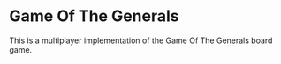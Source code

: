 Game Of The Generals
====================

This is a multiplayer implementation of the Game Of The Generals board game.
